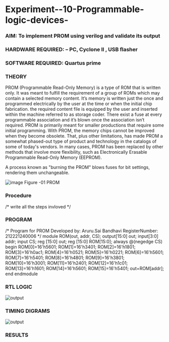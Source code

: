 # Experiment--10-Programmable-logic-devices-
 
### AIM: To implement PROM using verilog and validate its output 
### HARDWARE REQUIRED:  – PC, Cyclone II , USB flasher
### SOFTWARE REQUIRED:   Quartus prime
### THEORY 

 
PROM (Programmable Read-Only Memory) is a type of ROM that is written only. It was meant to fulfill the requirement of a group of ROMs which may contain a selected memory content. It’s memory is written just the once and programmed electrically by the user at the time or when the initial chip fabrication. the required content file is equipped by the user and inserted within the machine referred to as storage coder. There exist a fuse at every programmable association and it’s blown once the association isn’t required.
PROM is primarily meant for smaller productions that require some initial programming. With PROM, the memory chips cannot be improved when they become obsolete. That, plus other limitations, has made PROM a somewhat phased-out type of product and technology in the catalogs of some of today's vendors. In many cases, PROM has been replaced by other methods that involve more flexibility, such as Electronically Erasable Programmable Read-Only Memory (EEPROM).

A process known as "burning the PROM" blows fuses for bit settings, rendering them unchangeable.

![image](https://user-images.githubusercontent.com/36288975/172760743-04a59275-862b-4c42-8d08-8ecbca668c75.png)
Figure -01 PROM 
 
 
### Procedure
/* write all the steps invloved */



### PROGRAM 
/*
Program for PROM 
Developed by: Aruru.Sai Bandhavi
RegisterNumber:  212221240006
*/
module ROM(out, addr, CS);
output[15:0] out;
input[3:0] addr;
input CS;
reg [15:0] out;
reg [15:0] ROM[15:0];
always @(negedge CS)
begin
ROM[0]=16'h5601; 
ROM[1]=16'h3401;
ROM[2]=16'h1801; 
ROM[3]=16'h0ac1;
ROM[4]=16'h0521; 
ROM[5]=16'h0221;
ROM[6]=16'h5601; 
ROM[7]=16'h5401;
ROM[8]=16'h4801; 
ROM[9]=16'h3801;
ROM[10]=16'h3001; 
ROM[11]=16'h2401;
ROM[12]=16'h1c01; 
ROM[13]=16'h1601;
ROM[14]=16'h5601; 
ROM[15]=16'h5401;
out=ROM[addr];
end
endmodule

### RTL LOGIC  

![output](?raw=true)

### TIMING DIGRAMS  

![output](?raw=true)

### RESULTS 
